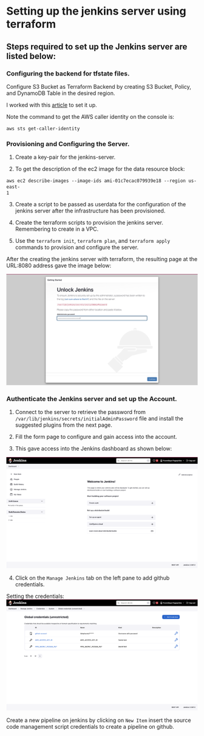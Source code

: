 # <b>Setting up the jenkins server using terraform</b>

## Steps required to set up the Jenkins server are listed below:

### <b>Configuring the backend for tfstate files.</b>

Configure S3 Bucket as Terraform Backend by creating S3 Bucket, Policy, and DynamoDB Table in the desired region.

I worked with this [article](https://www.golinuxcloud.com/configure-s3-bucket-as-terraform-backend/) to set it up.

Note the command to get the AWS caller identity on the console is:
```
aws sts get-caller-identity
```

### <b>Provisioning and Configuring the Server.</b>
1. Create a key-pair for the jenkins-server.

2. To get the description of the ec2 image for the data resource block:

```
aws ec2 describe-images --image-ids ami-01c7ecac079939e18 --region us-east-
1
```

3. Create a script to be passed as userdata for the configuration of the jenkins server after the infrastructure has been provisioned.

4. Create the terraform scripts to provision the jenkins server. Remembering to create in a VPC.

4. Use the `terraform init`, `terraform plan`, and `terraform apply` commands to provision and configure the server.

After the creating the jenkins server with terraform, the resulting page at the URL:8080 address gave the image below:

![jenkins-admin-page](./images/jenkins-admin-page.png "jenkins-admin-page")

### <b>Authenticate the Jenkins server and set up the Account.</b>

1. Connect to the server to retrieve the password from `/var/lib/jenkins/secrets/initialAdminPassword` file and install the suggested plugins from the next page.

2. Fill the form page to configure and gain access into the account.

3. This gave access into the Jenkins dashboard as shown below:

![jenkins-dashboard](./images/jenkins-dashboard.png "jenkins-dashboard")

4. Click on the `Manage Jenkins` tab on the left pane to add github credentials.

Setting the credentials:
![account-credentials-setting](./images/setting-credentials.png "account-credentials-setting")

Create a new pipeline on jenkins by clicking on `New Item` insert the source code management script credentials to create a pipeline on github. 